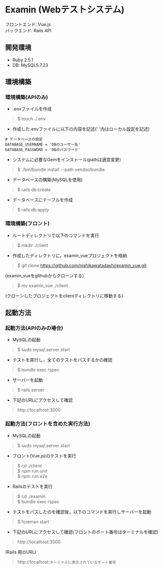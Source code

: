 # Examin (Webテストシステム)

フロントエンド: Vue.js     
バックエンド: Rails API      

## 開発環境

* Ruby 2.5.1
* DB: MySQL5.7.23

## 環境構築

### 環境構築(APIのみ)

* .envファイルを作成

> $ touch ./.env

* 作成した.envファイルに以下の内容を記述(' '内はローカル設定を記述)

```text:.env
# データベースの設定
DATABASE_USERNAME = 'DBのユーザー名'
DATABASE_PASSWORD = 'DBのパスワード'
```

* システムに必要なGemをインストール(pathは適宜変更)

> $ ./bin/bundle install --path vendor/bundle

* データベースの構築(MySQLを使用)

> $ rails db:create

* データベースにテーブルを作成

> $ rails db:apply

### 環境構築(フロント)

* ルートディレクトリで以下のコマンドを実行

> $ mkdir ./client

* 作成したディレクトリに，examin_vueプロジェクトを格納

> $ git clone https://github.com/nishikawatadashi/examin_vue.git

(examin_vueをgithubからクローンする)

> $ mv examin_vue ./client

(クローンしたプロジェクトをclientディレクトリに移動する)

## 起動方法

### 起動方法(APIのみの場合)

* MySQLの起動

> $ sudo mysql.server start

* テストを実行し，全てのテストをパスするかの確認

> $ bundle exec rspec

* サーバーを起動

> $ rails server

* 下記のURLにアクセスして確認

> http://localhost:3000

### 起動方法(フロントを含めた実行方法)

* MySQLの起動

> $ sudo mysql.server start

* フロント(Vue.js)のテストを実行

> $ cd ./client     
> $ npm run unit        
> $ npm run e2e

* Railsのテストを実行

> $ cd ./examin     
> $ bundle exec rspec

* テストをパスしたのを確認後，以下のコマンドを実行しサーバーを起動

> $ foreman start

* 下記のURLにアクセスして確認(フロントのポート番号はターミナルを確認)

> http://localhost:3000

(Rails 用のURL)

> http://localhost:`ターミナルに表示されているポート番号`

